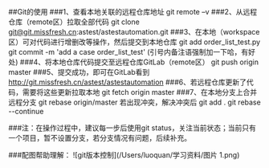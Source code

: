 ##Git的使用
###1、查看本地关联的远程仓库地址
	git remote –v
###2、从远程仓库（remote区）拉取全部代码
    git clone git@git.missfresh.cn:astest/astestautomation.git
###3、在本地（workspace区）可对代码进行增删改等操作，然后提交到本地仓库
	git add order_list_test.py
	git commit -m 'add a case order_list_test'  (引号内备注语强制加一下哈，有好处)
###4、将本地仓库代码提交至远程仓库GitLab（remote区）
	git push origin master
###5、提交成功，即可在GitLab看到
	http://git.missfresh.cn/astest/astestautomation
###6、若远程仓库更新了代码，需要将这些更新拉取本地
	git fetch origin master
###7、在本地分支上合并远程分支
	git rebase origin/master
	若出现冲突，解决冲突后
	git add .
	git rebase --continue
	
###注：在操作过程中，建议每一步后使用git status，关注当前状态；当前只有一个项目，暂不设置分支，若分支情况有问题，后续补充。

###配图帮助理解：
![git版本控制](/Users/luoquan/学习资料/图片 1.png)